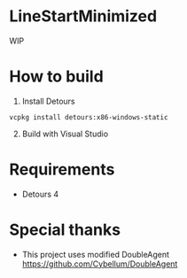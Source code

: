 # LineStartMinimized
WIP

# How to build
1. Install Detours
```
vcpkg install detours:x86-windows-static
```

2. Build with Visual Studio

# Requirements
- Detours 4

# Special thanks
- This project uses modified DoubleAgent<br>
https://github.com/Cybellum/DoubleAgent
